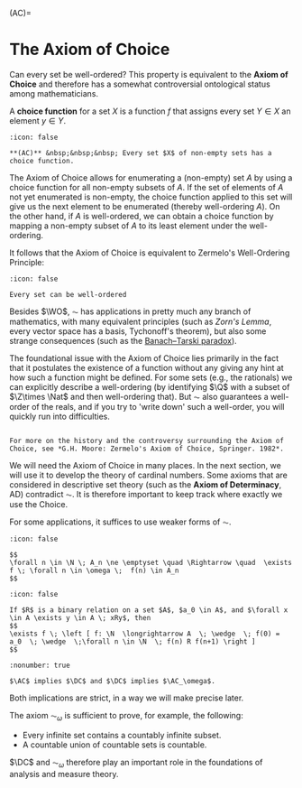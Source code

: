 (AC)=
# The Axiom of Choice

Can every set be well-ordered? This property is equivalent to the **Axiom of Choice** and therefore has a somewhat controversial ontological status among mathematicians.

A **choice function** for a set $X$ is a function $f$ that assigns every set $Y \in X$ an element $y \in Y$.  


```{note} Axiom of Choice ($\AC$)
:icon: false

**(AC)** &nbsp;&nbsp;&nbsp; Every set $X$ of non-empty sets has a choice function.
```
The Axiom of Choice allows for enumerating a (non-empty) set $A$ by using  a choice function for all non-empty subsets of $A$. If the set of elements of $A$ not yet enumerated is non-empty, the choice function applied to this set will give us the next element to be enumerated (thereby well-ordering $A$). On the other hand, if $A$ is well-ordered, we can obtain a choice function by mapping a non-empty subset of $A$ to its least element under the well-ordering. 

It follows that the Axiom of Choice is equivalent to Zermelo's Well-Ordering Principle:

```{note} Well-Ordering Principle ($\WO$)
:icon: false

Every set can be well-ordered
```

Besides $\WO$, $\AC$ has applications in pretty much any branch of mathematics, with many equivalent principles (such as *Zorn's Lemma*, every vector space has a basis, Tychonoff's theorem), but also some strange consequences (such as the [Banach–Tarski paradox](wiki:Banach–Tarski_paradox)).


The foundational issue with the Axiom of Choice lies primarily in the fact that it postulates the existence of a function without any giving any hint at how such a function might be defined. For some sets (e.g., the rationals) we can explicitly describe a well-ordering (by identifying $\Q$ with a subset of $\Z\times \Nat$ and then well-ordering that). But $\AC$ also guarantees a well-order of the reals, and if you try to 'write down' such a well-order, you will quickly run into difficulties.
```{aside} Further reading

For more on the history and the controversy surrounding the Axiom of Choice, see *G.H. Moore: Zermelo's Axiom of Choice, Springer. 1982*.
```

We will need the Axiom of Choice in many places. In the next section, we will use it to develop the theory of cardinal numbers. Some axioms that are considered in descriptive set theory (such as the **Axiom of Determinacy**, AD) contradict $\AC$. It is therefore important to keep track where exactly we use the Choice.

For some applications, it suffices to use weaker forms of $\AC$.

```{note} Axiom of Countable Choice ($\AC_\omega$)
:icon: false

$$ 
\forall n \in \N \; A_n \ne \emptyset \quad \Rightarrow \quad  \exists f \; \forall n \in \omega \;  f(n) \in A_n
$$
```

```{note} Axiom of Dependent Choice ($\DC$)
:icon: false

If $R$ is a binary relation on a set $A$, $a_0 \in A$, and $\forall x \in A \exists y \in A \; xRy$, then 
$$
\exists f \; \left [ f: \N  \longrightarrow A  \; \wedge  \; f(0) = a_0  \; \wedge  \;\forall n \in \N  \; f(n) R f(n+1) \right ]
$$
```

```{prf:proposition}
:nonumber: true

$\AC$ implies $\DC$ and $\DC$ implies $\AC_\omega$.
```

Both implications are strict, in a way we will make precise later.

The axiom $\AC_{\omega}$ is sufficient to prove, for example, the following:
- Every infinite set contains a countably infinite subset.
- A countable union of countable sets is countable.

$\DC$ and $\AC_\omega$ therefore play an important role in the foundations of analysis and measure theory.

